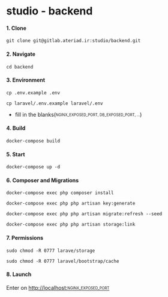 # studio - backend

#### 1. Clone  
`git clone git@gitlab.ateriad.ir:studio/backend.git` 

#### 2. Navigate  
`cd backend`

#### 3. Environment
`cp .env.example .env` 

`cp laravel/.env.example laravel/.env` 

- fill in the blanks(<sub><sup>NGINX_EXPOSED_PORT, DB_EXPOSED_PORT, ...</sup></sub>)

#### 4. Build
`docker-compose build`  

#### 5. Start
`docker-compose up -d`

#### 6. Composer and Migrations
`docker-compose exec php composer install`

`docker-compose exec php php artisan key:generate`

`docker-compose exec php php artisan migrate:refresh --seed`

`docker-compose exec php php artisan storage:link`

#### 7. Permissions

`sudo chmod -R 0777 larave/storage`

`sudo chmod -R 0777 laravel/bootstrap/cache`

#### 8. Launch

Enter on [http://localhost:<sub><sup>NGINX_EXPOSED_PORT</sup></sub>](http://localhost:8080)
